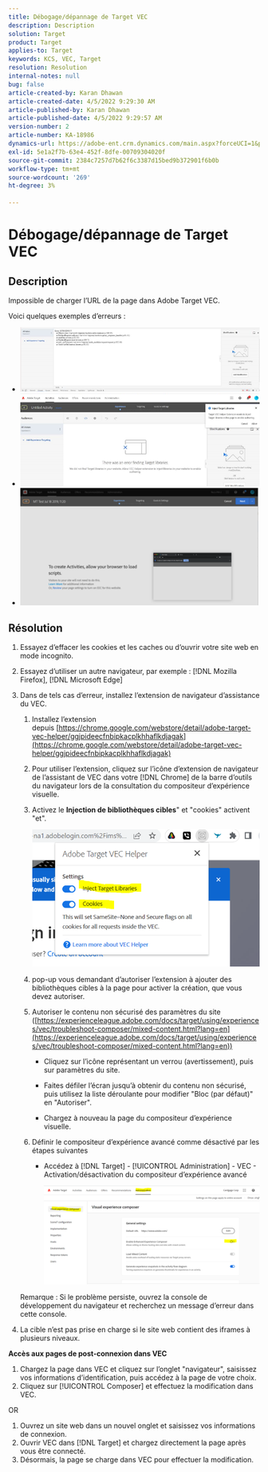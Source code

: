```yaml
---
title: Débogage/dépannage de Target VEC
description: Description
solution: Target
product: Target
applies-to: Target
keywords: KCS, VEC, Target
resolution: Resolution
internal-notes: null
bug: false
article-created-by: Karan Dhawan
article-created-date: 4/5/2022 9:29:30 AM
article-published-by: Karan Dhawan
article-published-date: 4/5/2022 9:29:57 AM
version-number: 2
article-number: KA-18986
dynamics-url: https://adobe-ent.crm.dynamics.com/main.aspx?forceUCI=1&pagetype=entityrecord&etn=knowledgearticle&id=ec1691de-c2b4-ec11-983f-000d3a5d0d73
exl-id: 5e1a2f7b-63e4-452f-8dfe-00709304020f
source-git-commit: 2384c7257d7b62f6c3387d15bed9b372901f6b0b
workflow-type: tm+mt
source-wordcount: '269'
ht-degree: 3%

---
```


# Débogage/dépannage de Target VEC

## Description

Impossible de charger l’URL de la page dans Adobe Target VEC.

Voici quelques exemples d’erreurs :

- ![](assets/___f81691de-c2b4-ec11-983f-000d3a5d0d73___.png)
- ![](assets/___071791de-c2b4-ec11-983f-000d3a5d0d73___.png)
- ![](assets/___0a1791de-c2b4-ec11-983f-000d3a5d0d73___.png)

## Résolution

1. Essayez d’effacer les cookies et les caches ou d’ouvrir votre site web en mode incognito. 

1. Essayez d’utiliser un autre navigateur, par exemple : [!DNL Mozilla Firefox], [!DNL Microsoft Edge]

1. Dans de tels cas d’erreur, installez l’extension de navigateur d’assistance du VEC.

   1. Installez l’extension depuis [https://chrome.google.com/webstore/detail/adobe-target-vec-helper/ggjpideecfnbipkacplkhhaflkdjagak](https://chrome.google.com/webstore/detail/adobe-target-vec-helper/ggjpideecfnbipkacplkhhaflkdjagak)

   1. Pour utiliser l’extension, cliquez sur l’icône d’extension de navigateur de l’assistant de VEC dans votre [!DNL Chrome] de la barre d’outils du navigateur lors de la consultation du compositeur d’expérience visuelle. 

   1. Activez le **Injection de bibliothèques cibles**&quot; et &quot;cookies&quot; activent &quot;et&quot;.

      ![](assets/92bf52bf-21ab-ec11-983f-000d3a349523.png)

   1. pop-up vous demandant d’autoriser l’extension à ajouter des bibliothèques cibles à la page pour activer la création, que vous devez autoriser.

   1. Autoriser le contenu non sécurisé des paramètres du site ([https://experienceleague.adobe.com/docs/target/using/experiences/vec/troubleshoot-composer/mixed-content.html?lang=en](https://experienceleague.adobe.com/docs/target/using/experiences/vec/troubleshoot-composer/mixed-content.html?lang=en))

      - Cliquez sur l’icône représentant un verrou (avertissement), puis sur paramètres du site.

      - Faites défiler l’écran jusqu’à obtenir du contenu non sécurisé, puis utilisez la liste déroulante pour modifier &quot;Bloc (par défaut)&quot; en &quot;Autoriser&quot;.

      - Chargez à nouveau la page du compositeur d’expérience visuelle.

   1. Définir le compositeur d’expérience avancé comme désactivé par les étapes suivantes

      - Accédez à [!DNL Target] - [!UICONTROL Administration] - VEC - Activation/désactivation du compositeur d’expérience avancé

        ![](assets/90fdfd56-26ab-ec11-983f-000d3a349523.png)

   Remarque : Si le problème persiste, ouvrez la console de développement du navigateur et recherchez un message d’erreur dans cette console.

1. La cible n’est pas prise en charge si le site web contient des iframes à plusieurs niveaux. 

**Accès aux pages de post-connexion dans VEC**

1. Chargez la page dans VEC et cliquez sur l’onglet &quot;navigateur&quot;, saisissez vos informations d’identification, puis accédez à la page de votre choix. 
1. Cliquez sur [!UICONTROL Composer] et effectuez la modification dans VEC. 

OR

1. Ouvrez un site web dans un nouvel onglet et saisissez vos informations de connexion.
1. Ouvrir VEC dans [!DNL Target] et chargez directement la page après vous être connecté. 
1. Désormais, la page se charge dans VEC pour effectuer la modification.
